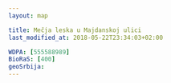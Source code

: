 ```yaml
---
layout: map

title: Mečja leska u Majdanskoj ulici
last_modified_at: 2018-05-22T23:34:03+02:00

WDPA: [555588989]
BioRaS: [400]
geoSrbija:
---
```

